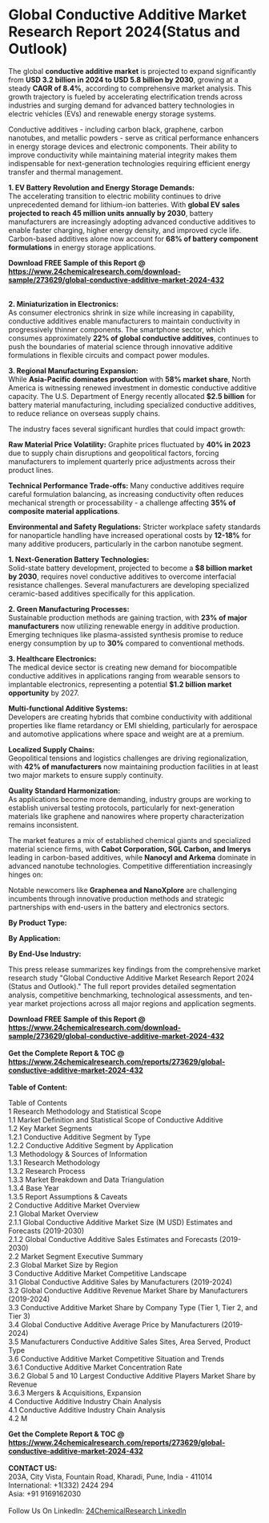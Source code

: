 <h1>Global Conductive Additive Market Research Report 2024(Status and Outlook)</h1><p>The global <strong>conductive additive market</strong> is projected to expand significantly from <strong>USD 3.2 billion in 2024 to USD 5.8 billion by 2030</strong>, growing at a steady <strong>CAGR of 8.4%</strong>, according to comprehensive market analysis. This growth trajectory is fueled by accelerating electrification trends across industries and surging demand for advanced battery technologies in electric vehicles (EVs) and renewable energy storage systems.</p><p>Conductive additives - including carbon black, graphene, carbon nanotubes, and metallic powders - serve as critical performance enhancers in energy storage devices and electronic components. Their ability to improve conductivity while maintaining material integrity makes them indispensable for next-generation technologies requiring efficient energy transfer and thermal management.</p><p><strong>1. EV Battery Revolution and Energy Storage Demands:</strong><br>
The accelerating transition to electric mobility continues to drive unprecedented demand for lithium-ion batteries. With <strong>global EV sales projected to reach 45 million units annually by 2030</strong>, battery manufacturers are increasingly adopting advanced conductive additives to enable faster charging, higher energy density, and improved cycle life. Carbon-based additives alone now account for <strong>68% of battery component formulations</strong> in energy storage applications.</p><div><b>Download FREE Sample of this Report @ 
            <a href="https://www.24chemicalresearch.com/download-sample/273629/global-conductive-additive-market-2024-432">
            https://www.24chemicalresearch.com/download-sample/273629/global-conductive-additive-market-2024-432</a></b></div><br><p><strong>2. Miniaturization in Electronics:</strong><br>
As consumer electronics shrink in size while increasing in capability, conductive additives enable manufacturers to maintain conductivity in progressively thinner components. The smartphone sector, which consumes approximately <strong>22% of global conductive additives</strong>, continues to push the boundaries of material science through innovative additive formulations in flexible circuits and compact power modules.</p><p><strong>3. Regional Manufacturing Expansion:</strong><br>
While <strong>Asia-Pacific dominates production</strong> with <strong>58% market share</strong>, North America is witnessing renewed investment in domestic conductive additive capacity. The U.S. Department of Energy recently allocated <strong>$2.5 billion</strong> for battery material manufacturing, including specialized conductive additives, to reduce reliance on overseas supply chains.</p><p>The industry faces several significant hurdles that could impact growth:</p><p><strong>Raw Material Price Volatility:</strong> Graphite prices fluctuated by <strong>40% in 2023</strong> due to supply chain disruptions and geopolitical factors, forcing manufacturers to implement quarterly price adjustments across their product lines.</p><p><strong>Technical Performance Trade-offs:</strong> Many conductive additives require careful formulation balancing, as increasing conductivity often reduces mechanical strength or processability - a challenge affecting <strong>35% of composite material applications</strong>.</p><p><strong>Environmental and Safety Regulations:</strong> Stricter workplace safety standards for nanoparticle handling have increased operational costs by <strong>12-18%</strong> for many additive producers, particularly in the carbon nanotube segment.</p><p><strong>1. Next-Generation Battery Technologies:</strong><br>
Solid-state battery development, projected to become a <strong>$8 billion market by 2030</strong>, requires novel conductive additives to overcome interfacial resistance challenges. Several manufacturers are developing specialized ceramic-based additives specifically for this application.</p><p><strong>2. Green Manufacturing Processes:</strong><br>
Sustainable production methods are gaining traction, with <strong>23% of major manufacturers</strong> now utilizing renewable energy in additive production. Emerging techniques like plasma-assisted synthesis promise to reduce energy consumption by up to <strong>30%</strong> compared to conventional methods.</p><p><strong>3. Healthcare Electronics:</strong><br>
The medical device sector is creating new demand for biocompatible conductive additives in applications ranging from wearable sensors to implantable electronics, representing a potential <strong>$1.2 billion market opportunity</strong> by 2027.</p><p><strong>Multi-functional Additive Systems:</strong><br>
	Developers are creating hybrids that combine conductivity with additional properties like flame retardancy or EMI shielding, particularly for aerospace and automotive applications where space and weight are at a premium.</p><p><strong>Localized Supply Chains:</strong><br>
	Geopolitical tensions and logistics challenges are driving regionalization, with <strong>42% of manufacturers</strong> now maintaining production facilities in at least two major markets to ensure supply continuity.</p><p><strong>Quality Standard Harmonization:</strong><br>
	As applications become more demanding, industry groups are working to establish universal testing protocols, particularly for next-generation materials like graphene and nanowires where property characterization remains inconsistent.</p><p>The market features a mix of established chemical giants and specialized material science firms, with <strong>Cabot Corporation, SGL Carbon, and Imerys</strong> leading in carbon-based additives, while <strong>Nanocyl and Arkema</strong> dominate in advanced nanotube technologies. Competitive differentiation increasingly hinges on:</p><p>Notable newcomers like <strong>Graphenea and NanoXplore</strong> are challenging incumbents through innovative production methods and strategic partnerships with end-users in the battery and electronics sectors.</p><p><strong>By Product Type:</strong></p><p><strong>By Application:</strong></p><p><strong>By End-Use Industry:</strong></p><p>This press release summarizes key findings from the comprehensive market research study "Global Conductive Additive Market Research Report 2024 (Status and Outlook)." The full report provides detailed segmentation analysis, competitive benchmarking, technological assessments, and ten-year market projections across all major regions and application segments.</p><div><b>Download FREE Sample of this Report @ 
            <a href="https://www.24chemicalresearch.com/download-sample/273629/global-conductive-additive-market-2024-432">
            https://www.24chemicalresearch.com/download-sample/273629/global-conductive-additive-market-2024-432</a></b></div><br><div><b>Get the Complete Report & TOC @ 
            <a href="https://www.24chemicalresearch.com/reports/273629/global-conductive-additive-market-2024-432">
            https://www.24chemicalresearch.com/reports/273629/global-conductive-additive-market-2024-432</a></b></div><br>
            <b>Table of Content:</b><p>Table of Contents<br />
1 Research Methodology and Statistical Scope<br />
1.1 Market Definition and Statistical Scope of Conductive Additive<br />
1.2 Key Market Segments<br />
1.2.1 Conductive Additive Segment by Type<br />
1.2.2 Conductive Additive Segment by Application<br />
1.3 Methodology & Sources of Information<br />
1.3.1 Research Methodology<br />
1.3.2 Research Process<br />
1.3.3 Market Breakdown and Data Triangulation<br />
1.3.4 Base Year<br />
1.3.5 Report Assumptions & Caveats<br />
2 Conductive Additive Market Overview<br />
2.1 Global Market Overview<br />
2.1.1 Global Conductive Additive Market Size (M USD) Estimates and Forecasts (2019-2030)<br />
2.1.2 Global Conductive Additive Sales Estimates and Forecasts (2019-2030)<br />
2.2 Market Segment Executive Summary<br />
2.3 Global Market Size by Region<br />
3 Conductive Additive Market Competitive Landscape<br />
3.1 Global Conductive Additive Sales by Manufacturers (2019-2024)<br />
3.2 Global Conductive Additive Revenue Market Share by Manufacturers (2019-2024)<br />
3.3 Conductive Additive Market Share by Company Type (Tier 1, Tier 2, and Tier 3)<br />
3.4 Global Conductive Additive Average Price by Manufacturers (2019-2024)<br />
3.5 Manufacturers Conductive Additive Sales Sites, Area Served, Product Type<br />
3.6 Conductive Additive Market Competitive Situation and Trends<br />
3.6.1 Conductive Additive Market Concentration Rate<br />
3.6.2 Global 5 and 10 Largest Conductive Additive Players Market Share by Revenue<br />
3.6.3 Mergers & Acquisitions, Expansion<br />
4 Conductive Additive Industry Chain Analysis<br />
4.1 Conductive Additive Industry Chain Analysis<br />
4.2 M</p><div><b>Get the Complete Report & TOC @ 
            <a href="https://www.24chemicalresearch.com/reports/273629/global-conductive-additive-market-2024-432">
            https://www.24chemicalresearch.com/reports/273629/global-conductive-additive-market-2024-432</a></b></div><br><b>CONTACT US:</b><br>
            203A, City Vista, Fountain Road, Kharadi, Pune, India - 411014<br>
            International: +1(332) 2424 294<br>
            Asia: +91 9169162030 <br><br>
            Follow Us On LinkedIn: <a href="https://www.linkedin.com/company/24chemicalresearch/">24ChemicalResearch LinkedIn</a>